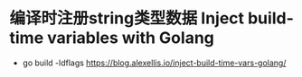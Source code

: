 # 编译时注册string类型数据 Inject build-time variables with Golang

- go build -ldflags
  https://blog.alexellis.io/inject-build-time-vars-golang/
